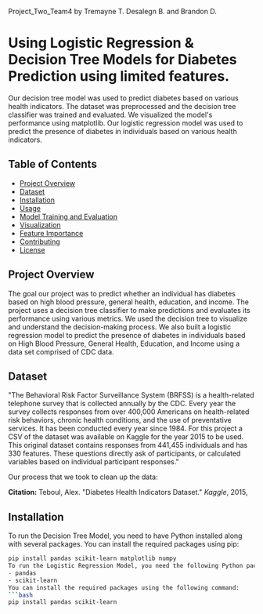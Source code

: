 Project_Two_Team4 by Tremayne T. Desalegn B. and Brandon D.

# Using Logistic Regression & Decision Tree Models for Diabetes Prediction using limited features.

Our decision tree model was used to predict diabetes based on various health indicators. The dataset was preprocessed and the decision tree classifier was trained and evaluated. We visualized the model's performance using matplotlib.
Our logistic regression model was used to predict the presence of diabetes in individuals based on various health indicators.

## Table of Contents
- [Project Overview](#project-overview)
- [Dataset](#dataset)
- [Installation](#installation)
- [Usage](#usage)
- [Model Training and Evaluation](#model-training-and-evaluation)
- [Visualization](#visualization)
- [Feature Importance](#feature-importance)
- [Contributing](#contributing)
- [License](#license)
 
## Project Overview

The goal our project was to predict whether an individual has diabetes based on high blood pressure, general health, education, and income.
The project uses a decision tree classifier to make predictions and evaluates its performance using various metrics.
We used the decision tree to visualize and understand the decision-making process.
We also built a logistic regression model to predict the presence of diabetes in individuals based on High Blood Pressure, General Health, Education, and Income using a data set comprised of CDC data.

## Dataset

"The Behavioral Risk Factor Surveillance System (BRFSS) is a health-related telephone survey that is collected annually by the CDC. Every year the survey collects responses from over 400,000 Americans on health-related risk behaviors, chronic health conditions, and the use of preventative services.
It has been conducted every year since 1984. For this project a CSV of the dataset was available on Kaggle for the year 2015 to be used. This original dataset contains responses from 441,455 individuals and has 330 features. These questions directly ask of participants, or calculated variables based on individual participant responses."

Our process that we took to clean up the data: 







**Citation:**
Teboul, Alex. "Diabetes Health Indicators Dataset." *Kaggle*, 2015, 

## Installation

To run the Decision Tree Model, you need to have Python installed along with several packages. You can install the required packages using pip:

```bash
pip install pandas scikit-learn matplotlib numpy
To run the Logistic Regression Model, you need the following Python packages:
- pandas
- scikit-learn
You can install the required packages using the following command:
```bash
pip install pandas scikit-learn
